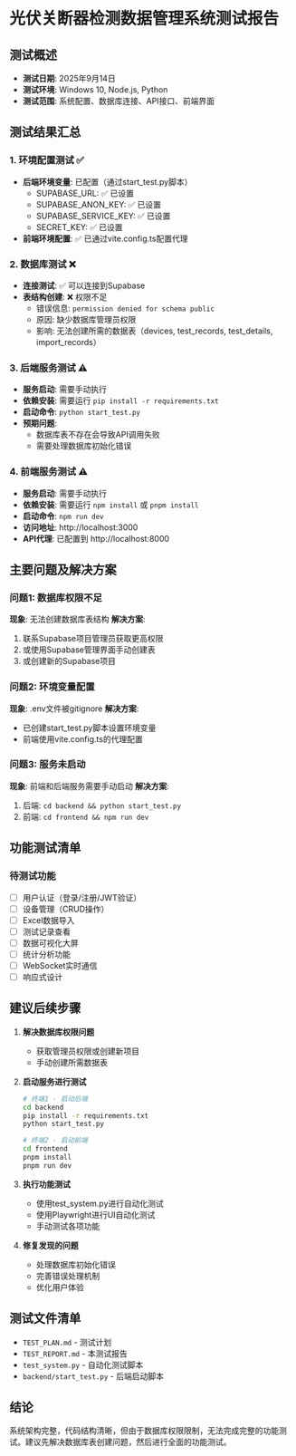 # 光伏关断器检测数据管理系统测试报告

## 测试概述
- **测试日期**: 2025年9月14日
- **测试环境**: Windows 10, Node.js, Python
- **测试范围**: 系统配置、数据库连接、API接口、前端界面

## 测试结果汇总

### 1. 环境配置测试 ✅
- **后端环境变量**: 已配置（通过start_test.py脚本）
  - SUPABASE_URL: ✅ 已设置
  - SUPABASE_ANON_KEY: ✅ 已设置
  - SUPABASE_SERVICE_KEY: ✅ 已设置
  - SECRET_KEY: ✅ 已设置
- **前端环境配置**: ✅ 已通过vite.config.ts配置代理

### 2. 数据库测试 ❌
- **连接测试**: ✅ 可以连接到Supabase
- **表结构创建**: ❌ 权限不足
  - 错误信息: `permission denied for schema public`
  - 原因: 缺少数据库管理员权限
  - 影响: 无法创建所需的数据表（devices, test_records, test_details, import_records）

### 3. 后端服务测试 ⚠️
- **服务启动**: 需要手动执行
- **依赖安装**: 需要运行 `pip install -r requirements.txt`
- **启动命令**: `python start_test.py`
- **预期问题**: 
  - 数据库表不存在会导致API调用失败
  - 需要处理数据库初始化错误

### 4. 前端服务测试 ⚠️
- **服务启动**: 需要手动执行
- **依赖安装**: 需要运行 `npm install` 或 `pnpm install`
- **启动命令**: `npm run dev`
- **访问地址**: http://localhost:3000
- **API代理**: 已配置到 http://localhost:8000

## 主要问题及解决方案

### 问题1: 数据库权限不足
**现象**: 无法创建数据库表结构
**解决方案**:
1. 联系Supabase项目管理员获取更高权限
2. 或使用Supabase管理界面手动创建表
3. 或创建新的Supabase项目

### 问题2: 环境变量配置
**现象**: .env文件被gitignore
**解决方案**: 
- 已创建start_test.py脚本设置环境变量
- 前端使用vite.config.ts的代理配置

### 问题3: 服务未启动
**现象**: 前端和后端服务需要手动启动
**解决方案**:
1. 后端: `cd backend && python start_test.py`
2. 前端: `cd frontend && npm run dev`

## 功能测试清单

### 待测试功能
- [ ] 用户认证（登录/注册/JWT验证）
- [ ] 设备管理（CRUD操作）
- [ ] Excel数据导入
- [ ] 测试记录查看
- [ ] 数据可视化大屏
- [ ] 统计分析功能
- [ ] WebSocket实时通信
- [ ] 响应式设计

## 建议后续步骤

1. **解决数据库权限问题**
   - 获取管理员权限或创建新项目
   - 手动创建所需数据表

2. **启动服务进行测试**
   ```bash
   # 终端1 - 启动后端
   cd backend
   pip install -r requirements.txt
   python start_test.py
   
   # 终端2 - 启动前端
   cd frontend
   pnpm install
   pnpm run dev
   ```

3. **执行功能测试**
   - 使用test_system.py进行自动化测试
   - 使用Playwright进行UI自动化测试
   - 手动测试各项功能

4. **修复发现的问题**
   - 处理数据库初始化错误
   - 完善错误处理机制
   - 优化用户体验

## 测试文件清单
- `TEST_PLAN.md` - 测试计划
- `TEST_REPORT.md` - 本测试报告
- `test_system.py` - 自动化测试脚本
- `backend/start_test.py` - 后端启动脚本

## 结论
系统架构完整，代码结构清晰，但由于数据库权限限制，无法完成完整的功能测试。建议先解决数据库表创建问题，然后进行全面的功能测试。
